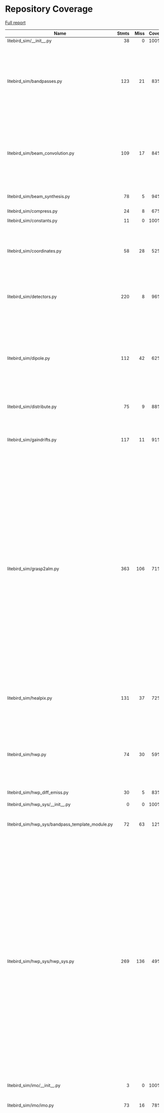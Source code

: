 # Repository Coverage

[Full report](https://htmlpreview.github.io/?https://github.com/litebird/litebird_sim/blob/python-coverage-comment-action-data/htmlcov/index.html)

| Name                                                 |    Stmts |     Miss |   Cover |   Missing |
|----------------------------------------------------- | -------: | -------: | ------: | --------: |
| litebird\_sim/\_\_init\_\_.py                        |       38 |        0 |    100% |           |
| litebird\_sim/bandpasses.py                          |      123 |       21 |     83% |101, 117, 129-130, 235-238, 250-251, 262, 308-309, 313-326, 341 |
| litebird\_sim/beam\_convolution.py                   |      109 |       17 |     84% |131, 149-151, 168, 314, 400-402, 410-412, 425, 434, 452-459 |
| litebird\_sim/beam\_synthesis.py                     |       78 |        5 |     94% |108, 257-261 |
| litebird\_sim/compress.py                            |       24 |        8 |     67% | 17, 27-33 |
| litebird\_sim/constants.py                           |       11 |        0 |    100% |           |
| litebird\_sim/coordinates.py                         |       58 |       28 |     52% |67-72, 97-100, 128-132, 163, 191-201, 221-239 |
| litebird\_sim/detectors.py                           |      220 |        8 |     96% |17, 266, 270-275, 435, 456, 583 |
| litebird\_sim/dipole.py                              |      112 |       42 |     62% |61, 67-69, 75-78, 83-84, 89-94, 99-102, 112-113, 120-125, 139-185, 385, 395, 405-414 |
| litebird\_sim/distribute.py                          |       75 |        9 |     88% |   113-122 |
| litebird\_sim/gaindrifts.py                          |      117 |       11 |     91% |238, 339, 391-395, 449, 465, 471, 546, 549, 553 |
| litebird\_sim/grasp2alm.py                           |      363 |      106 |     71% |88, 136-154, 166-190, 262-280, 296-310, 344, 353, 375-385, 394-417, 482-483, 490-491, 494, 501-502, 518, 525, 552, 556, 586, 600, 613-624, 684, 689, 702, 710, 718, 726, 792, 798-801 |
| litebird\_sim/healpix.py                             |      131 |       37 |     72% |123, 127, 170-171, 175-204, 286, 328, 342, 365 |
| litebird\_sim/hwp.py                                 |       74 |       30 |     59% |37, 67, 104, 116, 121, 126, 135-146, 152-173, 211, 262 |
| litebird\_sim/hwp\_diff\_emiss.py                    |       30 |        5 |     83% |15, 20-21, 42, 79 |
| litebird\_sim/hwp\_sys/\_\_init\_\_.py               |        0 |        0 |    100% |           |
| litebird\_sim/hwp\_sys/bandpass\_template\_module.py |       72 |       63 |     12% |20-27, 41-45, 64-91, 104, 133-217 |
| litebird\_sim/hwp\_sys/hwp\_sys.py                   |      269 |      136 |     49% |21, 25-28, 47-56, 68-96, 113-161, 166-203, 211-213, 220-224, 231-235, 258-268, 298-342, 365-376, 401-447, 508-527, 532, 544-547, 573, 584, 592, 595-598, 611, 689, 697, 701, 711, 713-763, 813-814, 818, 852, 915, 930-958 |
| litebird\_sim/imo/\_\_init\_\_.py                    |        3 |        0 |    100% |           |
| litebird\_sim/imo/imo.py                             |       73 |       16 |     78% |37-48, 53-58, 72, 90, 94, 107, 142 |
| litebird\_sim/imobrowser.py                          |      185 |      139 |     25% |29, 61-70, 75-83, 90-106, 109-112, 115-118, 121-124, 127-130, 133-136, 139-155, 158-168, 171-172, 175, 180-227, 230, 233, 236, 239-244, 247-250, 253-257, 261, 266-301, 304-307, 310-316, 319-325, 328, 332-337, 341-359 |
| litebird\_sim/install\_imo.py                        |      114 |       95 |     17% |23-32, 36-49, 59, 69-172, 181-233, 237-246, 255-273, 277 |
| litebird\_sim/io.py                                  |      241 |       23 |     90% |65, 69, 225-226, 233, 237, 271-272, 467-473, 476, 499-500, 528, 531, 597, 605, 711-713, 756 |
| litebird\_sim/madam.py                               |      148 |       11 |     93% |294, 325-328, 348-350, 375, 397, 421, 500 |
| litebird\_sim/mapmaking/\_\_init\_\_.py              |        5 |        0 |    100% |           |
| litebird\_sim/mapmaking/binner.py                    |      107 |       44 |     59% |82-90, 116-156, 167-177, 263, 420 |
| litebird\_sim/mapmaking/brahmap\_gls.py              |       13 |        0 |    100% |           |
| litebird\_sim/mapmaking/common.py                    |      236 |      149 |     37% |105, 175-176, 191-210, 226-235, 271-276, 299-308, 330-396, 410-421, 425-426, 433-434, 444-448, 454-458, 470-472, 482-507, 511-520, 524-535 |
| litebird\_sim/mapmaking/destriper.py                 |      575 |      172 |     70% |112-163, 201, 378-405, 417-429, 525-530, 539-541, 567-591, 618-642, 655-670, 765-769, 796-823, 852-879, 993, 1010, 1132-1138, 1328-1329, 1331-1332, 1372-1382, 1660, 1721-1727, 1739-1741, 1795-1801, 2118, 2130, 2149, 2224, 2234 |
| litebird\_sim/mbs/\_\_init\_\_.py                    |        1 |        0 |    100% |           |
| litebird\_sim/mbs/mbs.py                             |      557 |      160 |     71% |69-70, 80-81, 260, 264, 359, 376-377, 393-394, 423-479, 503-505, 511, 515, 521, 539, 542-567, 575-580, 608-610, 619, 636, 643, 658-665, 709-714, 739-740, 746, 751-754, 759, 766, 813-818, 829, 846-847, 853, 859-862, 897-902, 911, 914-980, 1008-1009, 1046-1047, 1074 |
| litebird\_sim/mpi.py                                 |       46 |        9 |     80% |9-13, 105-109 |
| litebird\_sim/mueller\_convolver.py                  |      170 |       20 |     88% |98, 107-112, 122-127, 145-146, 219, 221, 223, 225, 246, 341, 353 |
| litebird\_sim/noise.py                               |       60 |       12 |     80% |40-50, 145, 148, 151, 154, 253, 256 |
| litebird\_sim/non\_linearity.py                      |       42 |       14 |     67% |32-55, 89, 175, 178, 182 |
| litebird\_sim/observations.py                        |      349 |      140 |     60% |149-152, 163-164, 183, 190-191, 216, 229-230, 279-280, 284, 367-382, 387, 389, 396, 401, 427, 463-464, 478-620, 647-649, 684-708, 947, 958, 1037, 1055, 1118-1144 |
| litebird\_sim/plot\_fp.py                            |      184 |      161 |     12% |22-38, 50-66, 74-97, 105-129, 143-155, 163-194, 197-208, 216-219, 222-336, 342-343 |
| litebird\_sim/pointing\_sys.py                       |      183 |       29 |     84% |38, 50, 89, 92-97, 111, 114-118, 131-133, 138-143, 476-477, 543, 553-556 |
| litebird\_sim/pointings.py                           |       37 |        3 |     92% |223, 227, 235 |
| litebird\_sim/pointings\_in\_obs.py                  |       94 |       13 |     86% |107, 130-136, 173, 293-303 |
| litebird\_sim/profiler.py                            |       38 |        1 |     97% |        66 |
| litebird\_sim/quaternions.py                         |       21 |        0 |    100% |           |
| litebird\_sim/scan\_map.py                           |      108 |       38 |     65% |21-23, 29-34, 39-42, 48, 55-56, 71, 86-97, 199, 202, 242, 274-283, 405-407, 416-419 |
| litebird\_sim/scanning.py                            |      186 |       30 |     84% |40, 117-123, 169-190, 210-213, 288-293, 325-326, 492, 538, 612, 700, 813, 826, 929, 974 |
| litebird\_sim/seeding.py                             |      174 |       28 |     84% |39-53, 93, 107, 138, 221, 225, 228, 235, 244, 246, 253, 259, 262, 269-270, 273, 279, 325 |
| litebird\_sim/simulations.py                         |      772 |      223 |     71% |93, 99, 111, 119, 216-243, 403, 430, 433, 473-485, 654, 675-676, 679, 684, 689, 779, 802, 824, 875-884, 894, 932, 1082, 1086, 1147, 1154-1161, 1191, 1232-1234, 1278-1279, 1335, 1481-1488, 1512-1533, 1596-1597, 1639, 1686, 1691, 1779, 1788, 1821-1831, 1858, 1869-1879, 1930-1935, 1962-2028, 2046-2064, 2079-2088, 2118-2210, 2233-2265, 2274-2307, 2438-2444, 2492 |
| litebird\_sim/spacecraft.py                          |      109 |       28 |     74% |22, 90-117, 147-203, 302, 307 |
| litebird\_sim/spherical\_harmonics.py                |      147 |       45 |     69% |101, 136, 189, 192, 290, 308-310, 332, 335, 344-353, 365, 370, 375, 399-405, 413, 418-424, 429-436, 439-441, 446, 499-503 |
| litebird\_sim/version.py                             |        2 |        0 |    100% |           |
|                                            **TOTAL** | **6884** | **2129** | **69%** |           |


## Setup coverage badge

Below are examples of the badges you can use in your main branch `README` file.

### Direct image

[![Coverage badge](https://raw.githubusercontent.com/litebird/litebird_sim/python-coverage-comment-action-data/badge.svg)](https://htmlpreview.github.io/?https://github.com/litebird/litebird_sim/blob/python-coverage-comment-action-data/htmlcov/index.html)

This is the one to use if your repository is private or if you don't want to customize anything.

### [Shields.io](https://shields.io) Json Endpoint

[![Coverage badge](https://img.shields.io/endpoint?url=https://raw.githubusercontent.com/litebird/litebird_sim/python-coverage-comment-action-data/endpoint.json)](https://htmlpreview.github.io/?https://github.com/litebird/litebird_sim/blob/python-coverage-comment-action-data/htmlcov/index.html)

Using this one will allow you to [customize](https://shields.io/endpoint) the look of your badge.
It won't work with private repositories. It won't be refreshed more than once per five minutes.

### [Shields.io](https://shields.io) Dynamic Badge

[![Coverage badge](https://img.shields.io/badge/dynamic/json?color=brightgreen&label=coverage&query=%24.message&url=https%3A%2F%2Fraw.githubusercontent.com%2Flitebird%2Flitebird_sim%2Fpython-coverage-comment-action-data%2Fendpoint.json)](https://htmlpreview.github.io/?https://github.com/litebird/litebird_sim/blob/python-coverage-comment-action-data/htmlcov/index.html)

This one will always be the same color. It won't work for private repos. I'm not even sure why we included it.

## What is that?

This branch is part of the
[python-coverage-comment-action](https://github.com/marketplace/actions/python-coverage-comment)
GitHub Action. All the files in this branch are automatically generated and may be
overwritten at any moment.